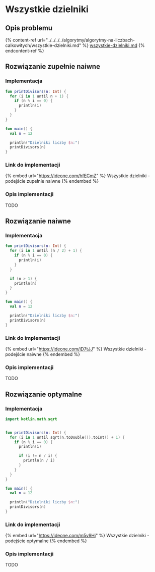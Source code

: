 # Wszystkie dzielniki

## Opis problemu

{% content-ref url="../../../../algorytmy/algorytmy-na-liczbach-calkowitych/wszystkie-dzielniki.md" %}
[wszystkie-dzielniki.md](../../../../algorytmy/algorytmy-na-liczbach-calkowitych/wszystkie-dzielniki.md)
{% endcontent-ref %}

## Rozwiązanie zupełnie naiwne

### Implementacja

```kotlin
fun printDivisors(n: Int) {
  for (i in 1 until n + 1) {
    if (n % i == 0) {
      println(i)
    }
  }
}

fun main() {
  val n = 12

  println("Dzielniki liczby $n:")
  printDivisors(n)
}
```

### Link do implementacji

{% embed url="https://ideone.com/hfECmZ" %}
Wszystkie dzielniki - podejście zupełnie naiwne
{% endembed %}

### Opis implementacji

TODO

## Rozwiązanie naiwne

### Implementacja

```kotlin
fun printDivisors(n: Int) {
  for (i in 1 until (n / 2) + 1) {
    if (n % i == 0) {
      println(i)
    }
  }

  if (n > 1) {
    println(n)
  }
}

fun main() {
  val n = 12

  println("Dzielniki liczby $n:")
  printDivisors(n)
}
```

### Link do implementacji

{% embed url="https://ideone.com/iD7tJJ" %}
Wszystkie dzielniki - podejście naiwne
{% endembed %}

### Opis implementacji

TODO

## Rozwiązanie optymalne

### Implementacja

```kotlin
import kotlin.math.sqrt


fun printDivisors(n: Int) {
  for (i in 1 until sqrt(n.toDouble()).toInt() + 1) {
    if (n % i == 0) {
      println(i)

      if (i != n / i) {
        println(n / i)
      }
    }
  }
}

fun main() {
  val n = 12

  println("Dzielniki liczby $n:")
  printDivisors(n)
}
```

### Link do implementacji

{% embed url="https://ideone.com/m5v9Hi" %}
Wszystkie dzielniki - podejście optymalne
{% endembed %}

### Opis implementacji

TODO
